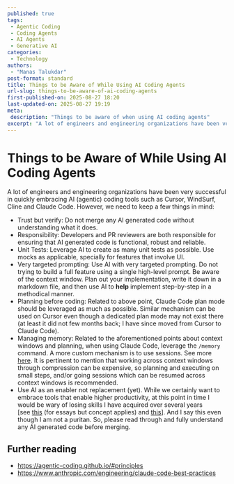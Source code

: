 ```yaml
---
published: true
tags:
 - Agentic Coding
 - Coding Agents
 - AI Agents
 - Generative AI
categories:
 - Technology
authors:
 - "Manas Talukdar"
post-format: standard
title: Things to be Aware of While Using AI Coding Agents
url-slug: things-to-be-aware-of-ai-coding-agents
first-published-on: 2025-08-27 18:20
last-updated-on: 2025-08-27 19:19
meta:
 description: "Things to be aware of when using AI coding agents"
excerpt: "A lot of engineers and engineering organizations have been very successful in quickly"
---
```


# Things to be Aware of While Using AI Coding Agents

A lot of engineers and engineering organizations have been very successful in quickly embracing AI (agentic) coding tools such as Cursor, WindSurf, Cline and Claude Code. However, we need to keep a few things in mind:

- Trust but verify: Do not merge any AI generated code without understanding what it does.
- Responsibility: Developers and PR reviewers are both responsible for ensuring that AI generated code is functional, robust and reliable.
- Unit Tests: Leverage AI to create as many unit tests as possible. Use mocks as applicable, specially for features that involve UI.
- Very targeted prompting: Use AI with very targeted prompting. Do not trying to build a full feature using a single high-level prompt. Be aware of the context window. Plan out your implementation, write it down in a markdown file, and then use AI to **help** implement step-by-step in a methodical manner.
- Planning before coding: Related to above point, Claude Code plan mode should be leveraged as much as possible. Similar mechanism can be used on Cursor even though a dedicated plan mode may not exist there (at least it did not few months back; I have since moved from Cursor to Claude Code).
- Managing memory: Related to the aforementioned points about context windows and planning, when using Claude Code, leverage the `/memory` command. A more custom mechanism is to use sessions. See more [here](https://github.com/manastalukdar/claude-devstudio?tab=readme-ov-file#-session--project-management). It is pertinent to mention that working across context windows through compression can be expensive, so planning and executing on small steps, and/or going sessions which can be resumed across context windows is recommended.
- Use AI as an enabler not replacement (yet). While we certainly want to embrace tools that enable higher productivity, at this point in time I would be wary of losing skills I have acquired over several years \[see [this](https://arxiv.org/abs/2506.08872) (for essays but concept applies) and [this](https://www.youtube.com/watch?v=5yE5EMAitMM)\]. And I say this even though I am not a puritan. So, please read through and fully understand any AI generated code before merging.

## Further reading

- https://agentic-coding.github.io/#principles
- https://www.anthropic.com/engineering/claude-code-best-practices
